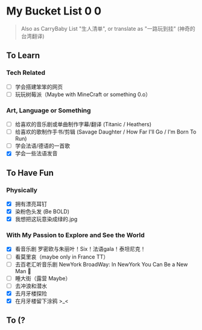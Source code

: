 # My Bucket List 0 0

> Also as CarryBaby List "生人清单", or translate as "一路玩到挂" (神奇的台湾翻译)

## To Learn

### Tech Related

- [ ] 学会搭建笨笨的网页
- [ ] 玩玩树莓派（Maybe with MineCraft or something 0.o）

### Art, Language or Something

- [ ] 给喜欢的音乐剧或单曲制作字幕/翻译 (Titanic / Heathers)
- [ ] 给喜欢的歌制作手书/剪辑 (Savage Daughter / How Far I'll Go / I'm Born To Run)
- [ ] 学会法语/德语的一首歌
- [x] 学会一些法语发音

## To Have Fun

### Physically

- [x] 拥有漂亮耳钉
- [x] 染粉色头发 (Be BOLD)
- [x] 我想把这玩意染成绿的.jpg

### With My Passion to Explore and See the World

- [x] 看音乐剧 罗密欧与朱丽叶！Six！法语gala！泰坦尼克！
- [ ] 看莫里哀（maybe only in France TT）
- [ ] 去百老汇听音乐剧 NewYork BroadWay: In NewYork You Can Be a New Man :eyes:
- [ ] 睡大街（露营 Maybe）
- [ ] 去冲浪和潜水
- [x] 去月牙楼探险
- [x] 在月牙楼留下涂鸦 >\_\<

## To (?
